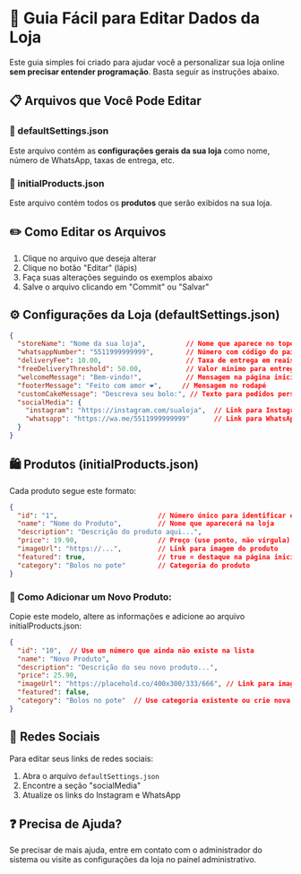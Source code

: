 
# 📝 Guia Fácil para Editar Dados da Loja

Este guia simples foi criado para ajudar você a personalizar sua loja online **sem precisar entender programação**. Basta seguir as instruções abaixo.

## 📋 Arquivos que Você Pode Editar

### 📄 defaultSettings.json
Este arquivo contém as **configurações gerais da sua loja** como nome, número de WhatsApp, taxas de entrega, etc.

### 📄 initialProducts.json
Este arquivo contém todos os **produtos** que serão exibidos na sua loja.

## ✏️ Como Editar os Arquivos

1. Clique no arquivo que deseja alterar
2. Clique no botão "Editar" (lápis)
3. Faça suas alterações seguindo os exemplos abaixo
4. Salve o arquivo clicando em "Commit" ou "Salvar"

## ⚙️ Configurações da Loja (defaultSettings.json)

```json
{
  "storeName": "Nome da sua loja",          // Nome que aparece no topo do site
  "whatsappNumber": "5511999999999",        // Número com código do país (55) e DDD
  "deliveryFee": 10.00,                     // Taxa de entrega em reais (sem vírgula)
  "freeDeliveryThreshold": 50.00,           // Valor mínimo para entrega grátis (0 para desativar)
  "welcomeMessage": "Bem-vindo!",           // Mensagem na página inicial (pode deixar vazio)
  "footerMessage": "Feito com amor ❤️",     // Mensagem no rodapé
  "customCakeMessage": "Descreva seu bolo:", // Texto para pedidos personalizados
  "socialMedia": {
    "instagram": "https://instagram.com/sualoja",  // Link para Instagram
    "whatsapp": "https://wa.me/5511999999999"      // Link para WhatsApp
  }
}
```

## 🛍️ Produtos (initialProducts.json)

Cada produto segue este formato:

```json
{
  "id": "1",                         // Número único para identificar o produto
  "name": "Nome do Produto",         // Nome que aparecerá na loja
  "description": "Descrição do produto aqui...",
  "price": 19.90,                    // Preço (use ponto, não vírgula)
  "imageUrl": "https://...",         // Link para imagem do produto
  "featured": true,                  // true = destaque na página inicial
  "category": "Bolos no pote"        // Categoria do produto
}
```

### 🌟 Como Adicionar um Novo Produto:

Copie este modelo, altere as informações e adicione ao arquivo initialProducts.json:

```json
{
  "id": "10",  // Use um número que ainda não existe na lista
  "name": "Novo Produto",
  "description": "Descrição do seu novo produto...",
  "price": 25.90,
  "imageUrl": "https://placehold.co/400x300/333/666", // Link para imagem
  "featured": false,
  "category": "Bolos no pote"  // Use categoria existente ou crie nova
}
```

## 📱 Redes Sociais

Para editar seus links de redes sociais:

1. Abra o arquivo `defaultSettings.json`
2. Encontre a seção "socialMedia"
3. Atualize os links do Instagram e WhatsApp

## ❓ Precisa de Ajuda?

Se precisar de mais ajuda, entre em contato com o administrador do sistema ou visite as configurações da loja no painel administrativo.
